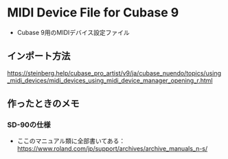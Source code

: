 # MIDI Device File for Cubase 9
* Cubase 9用のMIDIデバイス設定ファイル

## インポート方法
https://steinberg.help/cubase_pro_artist/v9/ja/cubase_nuendo/topics/using_midi_devices/midi_devices_using_midi_device_manager_opening_r.html

## 作ったときのメモ
### SD-90の仕様
* ここのマニュアル類に全部書いてある：https://www.roland.com/jp/support/archives/archive_manuals_n-s/
